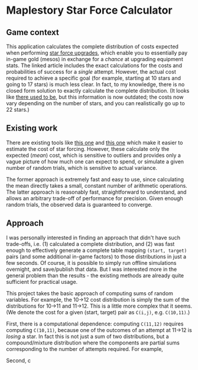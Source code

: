 # Maplestory Star Force Calculator

## Game context

This application calculates the complete distribution of costs expected when performing
[star force upgrades](https://strategywiki.org/wiki/MapleStory/Spell_Trace_and_Star_Force#Star_Force_Enhancement),
which enable you to essentially pay in-game gold (mesos) in exchange for a *chance* at upgrading equipment stats.
The linked article includes the exact calculations for the costs and probabilities of success for a *single* attempt.
However, the actual cost required to achieve a specific goal (for example, starting at 10 stars and going to 17 stars)
is much less clear. In fact, to my knowledge, there is no closed form solution to exactly calculate the complete
distribution. (It looks like [there used to be](https://www.ocf.berkeley.edu/~ted/maplestory/starforce/methodology/),
but this information is now outdated; the costs now vary depending on the number of stars, and you can realistically
go up to 22 stars.)

## Existing work

There are existing tools like [this one](https://blushiemagic.github.io/Maplestory-Starforce-Calculator/) and
[this one](https://brendonmay.github.io/starforceCalculator/) which make it easier to estimate the cost of star forcing.
However, these calculate only the expected (*mean*) cost, which is sensitive to outliers and provides only a vague picture
of how much one can expect to spend, or simulate a given number of random trials, which is sensitive to actual variance.

The former approach is extremely fast and easy to use, since calculating the mean directly takes a small, constant number of
arithmetic operations. The latter approach is reasonably fast, straightforward to understand, and allows an arbitrary
trade-off of performance for precision. Given enough random trials, the observed data is guaranteed to converge.

## Approach

I was personally interested in finding an approach that didn't have such trade-offs, i.e. (1) calculated a complete
distribution, and (2) was fast enough to effectively generate a complete table mapping `(start, target)` pairs (and some
additional in-game factors) to those distributions in just a few seconds. Of course, it is possible to simply run
offline simulations overnight, and save/publish that data. But I was interested more in the general problem than the results -
the existing methods are already quite sufficient for practical usage.

This project takes the basic approach of computing sums of random variables. For example, the 10->12 cost distribution is
simply the sum of the distributions for 10->11 and 11->12. This is a little more complex that it seems. (We denote the cost
for a given (start, target) pair as `C(i,j)`, e.g. `C(10,11)`.)

First, there is a computational dependence: computing `C(11,12)` requires computing `C(10,11)`, because one of the outcomes of
an attempt at 11->12 is *losing* a star. In fact this is not just a sum of two distributions, but a compound/mixture distribution
where the components are partial sums corresponding to the number of attempts required. For example,

Second, c
